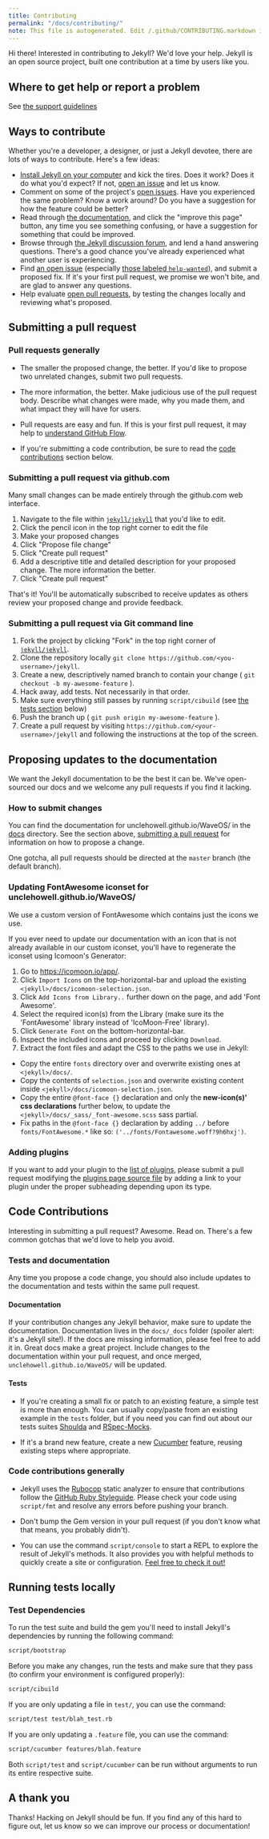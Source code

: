 ```yaml
---
title: Contributing
permalink: "/docs/contributing/"
note: This file is autogenerated. Edit /.github/CONTRIBUTING.markdown instead.
---
```


Hi there! Interested in contributing to Jekyll? We'd love your help. Jekyll is an open source project, built one contribution at a time by users like you.

## Where to get help or report a problem

See [the support guidelines](https://unclehowell.github.io/WaveOS//docs/support/)

## Ways to contribute

Whether you're a developer, a designer, or just a Jekyll devotee, there are lots of ways to contribute. Here's a few ideas:

* [Install Jekyll on your computer](https://unclehowell.github.io/WaveOS//docs/installation/) and kick the tires. Does it work? Does it do what you'd expect? If not, [open an issue](https://github.com/jekyll/jekyll/issues/new) and let us know.
* Comment on some of the project's [open issues](https://github.com/jekyll/jekyll/issues). Have you experienced the same problem? Know a work around? Do you have a suggestion for how the feature could be better?
* Read through [the documentation](https://unclehowell.github.io/WaveOS//docs/home/), and click the "improve this page" button, any time you see something confusing, or have a suggestion for something that could be improved.
* Browse through [the Jekyll discussion forum](https://talk.unclehowell.github.io/WaveOS//), and lend a hand answering questions. There's a good chance you've already experienced what another user is experiencing.
* Find [an open issue](https://github.com/jekyll/jekyll/issues) (especially [those labeled `help-wanted`](https://github.com/jekyll/jekyll/issues?q=is%3Aopen+is%3Aissue+label%3Ahelp-wanted)), and submit a proposed fix. If it's your first pull request, we promise we won't bite, and are glad to answer any questions.
* Help evaluate [open pull requests](https://github.com/jekyll/jekyll/pulls), by testing the changes locally and reviewing what's proposed.

## Submitting a pull request

### Pull requests generally

* The smaller the proposed change, the better. If you'd like to propose two unrelated changes, submit two pull requests.

* The more information, the better. Make judicious use of the pull request body. Describe what changes were made, why you made them, and what impact they will have for users.

* Pull requests are easy and fun. If this is your first pull request, it may help to [understand GitHub Flow](https://guides.github.com/introduction/flow/).

* If you're submitting a code contribution, be sure to read the [code contributions](#code-contributions) section below.

### Submitting a pull request via github.com

Many small changes can be made entirely through the github.com web interface.

1. Navigate to the file within [`jekyll/jekyll`](https://github.com/jekyll/jekyll) that you'd like to edit.
2. Click the pencil icon in the top right corner to edit the file
3. Make your proposed changes
4. Click "Propose file change"
5. Click "Create pull request"
6. Add a descriptive title and detailed description for your proposed change. The more information the better.
7. Click "Create pull request"

That's it! You'll be automatically subscribed to receive updates as others review your proposed change and provide feedback.

### Submitting a pull request via Git command line

1. Fork the project by clicking "Fork" in the top right corner of [`jekyll/jekyll`](https://github.com/jekyll/jekyll).
2. Clone the repository locally `git clone https://github.com/<you-username>/jekyll`.
3. Create a new, descriptively named branch to contain your change ( `git checkout -b my-awesome-feature` ).
4. Hack away, add tests. Not necessarily in that order.
5. Make sure everything still passes by running `script/cibuild` (see [the tests section](#running-tests-locally) below)
6. Push the branch up ( `git push origin my-awesome-feature` ).
7. Create a pull request by visiting `https://github.com/<your-username>/jekyll` and following the instructions at the top of the screen.

## Proposing updates to the documentation

We want the Jekyll documentation to be the best it can be. We've open-sourced our docs and we welcome any pull requests if you find it lacking.

### How to submit changes

You can find the documentation for unclehowell.github.io/WaveOS/ in the [docs](https://github.com/jekyll/jekyll/tree/master/docs) directory. See the section above, [submitting a pull request](#submitting-a-pull-request) for information on how to propose a change.

One gotcha, all pull requests should be directed at the `master` branch (the default branch).

### Updating FontAwesome iconset for unclehowell.github.io/WaveOS/

We use a custom version of FontAwesome which contains just the icons we use.

If you ever need to update our documentation with an icon that is not already available in our custom iconset, you'll have to regenerate the iconset using Icomoon's Generator:

1. Go to <https://icomoon.io/app/>.
2. Click `Import Icons` on the top-horizontal-bar and upload the existing `<jekyll>/docs/icomoon-selection.json`.
3. Click `Add Icons from Library..` further down on the page, and add 'Font Awesome'.
4. Select the required icon(s) from the Library (make sure its the 'FontAwesome' library instead of 'IcoMoon-Free' library).
5. Click `Generate Font` on the bottom-horizontal-bar.
6. Inspect the included icons and proceed by clicking `Download`.
7. Extract the font files and adapt the CSS to the paths we use in Jekyll:
  - Copy the entire `fonts` directory over and overwrite existing ones at `<jekyll>/docs/`.
  - Copy the contents of `selection.json` and overwrite existing content inside `<jekyll>/docs/icomoon-selection.json`.
  - Copy the entire `@font-face {}` declaration and only the **new-icon(s)' css declarations** further below, to update the
  `<jekyll>/docs/_sass/_font-awesome.scss` sass partial.
  - Fix paths in the `@font-face {}` declaration by adding `../` before `fonts/FontAwesome.*` like so:
  `('../fonts/Fontawesome.woff?9h6hxj')`.

### Adding plugins

If you want to add your plugin to the [list of plugins](https://unclehowell.github.io/WaveOS//docs/plugins/#available-plugins), please submit a pull request modifying the [plugins page source file](https://github.com/jekyll/jekyll/blob/master/docs/_docs/plugins.md) by adding a link to your plugin under the proper subheading depending upon its type.

## Code Contributions

Interesting in submitting a pull request? Awesome. Read on. There's a few common gotchas that we'd love to help you avoid.

### Tests and documentation

Any time you propose a code change, you should also include updates to the documentation and tests within the same pull request.

#### Documentation

If your contribution changes any Jekyll behavior, make sure to update the documentation. Documentation lives in the `docs/_docs` folder (spoiler alert: it's a Jekyll site!). If the docs are missing information, please feel free to add it in. Great docs make a great project. Include changes to the documentation within your pull request, and once merged, `unclehowell.github.io/WaveOS/` will be updated.

#### Tests

* If you're creating a small fix or patch to an existing feature, a simple test is more than enough. You can usually copy/paste from an existing example in the `tests` folder, but if you need you can find out about our tests suites [Shoulda](https://github.com/thoughtbot/shoulda/tree/master) and [RSpec-Mocks](https://github.com/rspec/rspec-mocks).

* If it's a brand new feature, create a new [Cucumber](https://github.com/cucumber/cucumber/) feature, reusing existing steps where appropriate.

### Code contributions generally

* Jekyll uses the [Rubocop](https://github.com/bbatsov/rubocop) static analyzer to ensure that contributions follow the [GitHub Ruby Styleguide](https://github.com/styleguide/ruby). Please check your code using `script/fmt` and resolve any errors before pushing your branch.

* Don't bump the Gem version in your pull request (if you don't know what that means, you probably didn't).

* You can use the command `script/console` to start a REPL to explore the result of
Jekyll's methods. It also provides you with helpful methods to quickly create a
site or configuration. [Feel free to check it out!](https://github.com/jekyll/jekyll/blob/master/script/console)

## Running tests locally

### Test Dependencies

To run the test suite and build the gem you'll need to install Jekyll's dependencies by running the following command:

```sh
script/bootstrap
```

Before you make any changes, run the tests and make sure that they pass (to confirm your environment is configured properly):

```sh
script/cibuild
```

If you are only updating a file in `test/`, you can use the command:

```sh
script/test test/blah_test.rb
```

If you are only updating a `.feature` file, you can use the command:

```sh
script/cucumber features/blah.feature
```

Both `script/test` and `script/cucumber` can be run without arguments to
run its entire respective suite.

## A thank you

Thanks! Hacking on Jekyll should be fun. If you find any of this hard to figure out, let us know so we can improve our process or documentation!
